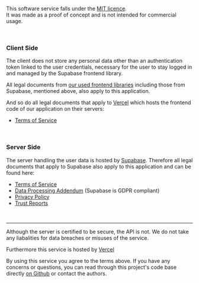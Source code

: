 This software service falls under the [MIT licence](https://opensource.org/licenses/MIT). <br>
It was made as a proof of concept and is not intended for commercial usage.

<br>

### Client Side
The client does not store any personal data other than an authentication token
linked to the user credentials, necessary for the user to stay logged in and managed by
the Supabase frontend library.

All legal documents from [our used frontend libraries](https://github.com/matchyOrg/matchy/blob/main/frontend/package-lock.json)
including those from Supabase, mentioned above, also apply to this application.

And so do all legal documents that apply to [Vercel](https://vercel.com/legal/terms) which hosts
the frontend code of our application on their servers:
- [Terms of Service](https://vercel.com/legal/terms)

<br>

### Server Side 
The server handling the user data is hosted by [Supabase](https://supabase.com/).
Therefore all legal documents that apply to Supabase also apply to this application and can be found here:
- [Terms of Service](https://supabase.com/docs/company/terms)
- [Data Processing Addendum](https://supabase.com/legal/dpa) (Supabase is GDPR compliant)
- [Privacy Policy](https://supabase.com/docs/company/privacy)
- [Trust Reports](https://security.supabase.com/)

<br>

---

Although the server is certified to be secure, the API is not.
We do not take any liabalities for data breaches or misuses of the service.

Furthermore this service is hosted by [Vercel](https://vercel.com/)

By using this service you agree to the terms above.
If you have any concerns or questions, you can read through this project's code base directly [on Github](https://github.com/matchyOrg/matchy) or contact the authors.

